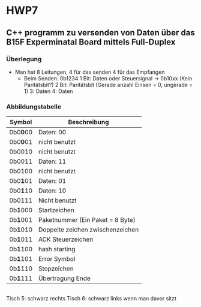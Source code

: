 # HWP7

## C++ programm zu versenden von Daten über das B15F Experminatal Board mittels Full-Duplex

### Überlegung

- Man hat 8 Leitungen, 4 für das senden 4 für das Empfangen
    - Beim Senden: 0b1234
    1 Bit: Daten oder Steuersignal -> 0b10xx (Kein Paritätsbit?)
    2 Bit: Paritätsbit (Gerade anzahl Einsen = 0, ungerade = 1)
    3: Daten
    4: Daten

### Abbildungstabelle
 Symbol | Beschreibung |
--------|--------------|
0b0**0**00  | Daten: 00
0b0**0**01  | nicht benutzt
0b0010  | nicht benutzt
0b0011  | Daten: 11
0b0100  | nicht benutzt
0b0**1**01  | Daten: 01
0b0**1**10  | Daten: 10
0b0111  | Nicht benutzt
0b**1**000  | Startzeichen
0b**1**001  | Paketnummer (Ein Paket = 8 Byte)
0b**1**010  | Doppelte zeichen zwischenzeichen
0b**1**011  | ACK Steuerzeichen
0b**1**100  | hash starting
0b**1**101  | Error Symbol
0b**1**110  | Stopzeichen
0b**1**111  | Übertragung Ende

##
Tisch 5: schwarz rechts
Tisch 6: schwarz links
wenn man davor sitzt